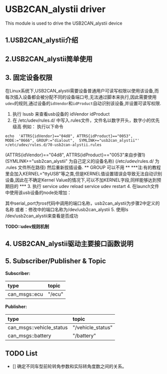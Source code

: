 # USB2CAN_alystii driver
This module is used to drive the USB2CAN_alystii device

## 1.USB2CAN_alystii介绍

## 2.USB2CAN_alystii简单使用

## 3. 固定设备权限
在Linux系统下,USB2CAN_alystii需要设备普通用户可读写权限以使用该设备,而每次插入设备都会被分配不同的设备端口号,无法通过脚本来执行,因此需要使用`udev`的规则,通过设备的`idVendor`和`idProduct`自动识别该设备,并设置可读写权限.

1. 执行 lsusb 来查看usb设备的 idVendor idProduct
2. 在 /etc/udev/rules.d/ 中写入.rules文件，文件名以数字开头，数字小的优先级高
例如：
执行以下命令
```
echo  'ATTRS{idVendor}=="04d8", ATTRS{idProduct}=="0053", MODE:="0666", GROUP:="dialout",  SYMLINK+="usb2can_alystii"' >/etc/udev/rules.d/70-usb2can-alystii.rules
 ```
(ATTRS{idVendor}=="04d8", ATTRS{idProduct}=="0053"来自步骤1)
(SYMLINK+="usb2can_alystii" 为自己定义的设备名称)
(/etc/udev/rules.d/ 为 .rules 文件所在路径)
 然后重新拔插设备.
 ** GROUP 可以不用 **
***注:有的教程里会加入KERNEL="ttyUSB"等之类,但是KERNEL值设置错误会导致无法自动识别设备,因此在不确定Kernel Value的情况下,可以不加KERNEL字段,同样能够达到预期目的 ***
3. 执行 service udev reload
        service udev restart
4. 在launch文件中使用该usb设备的node处增加：
  <param name="serial_port" type="string" value="/dev/usb2can_alystii"/>
  其中serial_port为ros代码中调用的端口名称，usb2can_alystii为步骤2中定义的名称
  或者：修改<node>中的端口名称为/dev/usb2can_alystii
5. 使用ls /dev/usb2can_alystii来查看是否成功

**TODO::udev规则机制**

## 4. USB2CAN_alystii驱动主要接口函数说明

## 5. Subscriber/Publisher & Topic
**Subscriber:**  

| type | topic |
| :--- | :---  |
| can_msgs::ecu | "/ecu" |  

**Publisher:**  

| type | topic |
| :--- | :---  |
| can_msgs::vehicle_status | "/vehicle_status" |
| can_msgs::battery | "/battery" |

## TODO List
 - [] 确定不同车型前轮转角参数和实际转角度数之间的关系。

